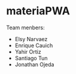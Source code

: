 # materiaPWA
Team menbers:
- Elsy Narvaez
- Enrique Cauich
- Yahir Ortiz
- Santiago Tun
- Jonathan Ojeda
